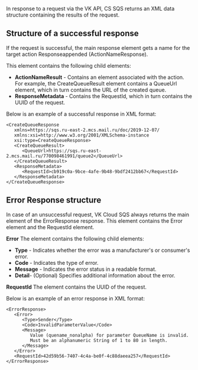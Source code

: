 In response to a request via the VK API, CS SQS returns an XML data structure containing the results of the request.

## Structure of a successful response

If the request is successful, the main response element gets a name for the target action Responseappended (ActionNameResponse).

This element contains the following child elements:

- **ActionNameResult** \- Contains an element associated with the action. For example, the CreateQueueResult element contains a QueueUrl element, which in turn contains the URL of the created queue.
- **ResponseMetadata** \- Contains the RequestId, which in turn contains the UUID of the request.

Below is an example of a successful response in XML format:

```
<CreateQueueResponse
   xmlns=https://sqs.ru-east-2.mcs.mail.ru/doc/2019-12-07/
   xmlns:xsi=http://www.w3.org/2001/XMLSchema-instance
   xsi:type=CreateQueueResponse>
   <CreateQueueResult>
      <QueueUrl>https://sqs.ru-east-2.mcs.mail.ru/770098461991/queue2</QueueUrl>
   </CreateQueueResult>
   <ResponseMetadata>
      <RequestId>cb919c0a-9bce-4afe-9b48-9bdf2412bb67</RequestId>
   </ResponseMetadata>
</CreateQueueResponse>
```

## Error Response structure

In case of an unsuccessful request, VK Cloud SQS always returns the main element of the ErrorResponse response. This element contains the Error element and the RequestId element.

**Error** The element contains the following child elements:

- **Type** \- Indicates whether the error was a manufacturer's or consumer's error.
- **Code** \- Indicates the type of error.
- **Message** \- Indicates the error status in a readable format.
- **Detail**\- (Optional) Specifies additional information about the error.

**RequestId** The element contains the UUID of the request.

Below is an example of an error response in XML format:

```
<ErrorResponse>
   <Error>
      <Type>Sender</Type>
      <Code>InvalidParameterValue</Code>
      <Message>
         Value (quename_nonalpha) for parameter QueueName is invalid.
         Must be an alphanumeric String of 1 to 80 in length.
      </Message>
   </Error>
   <RequestId>42d59b56-7407-4c4a-be0f-4c88daeea257</RequestId>
</ErrorResponse>
```
